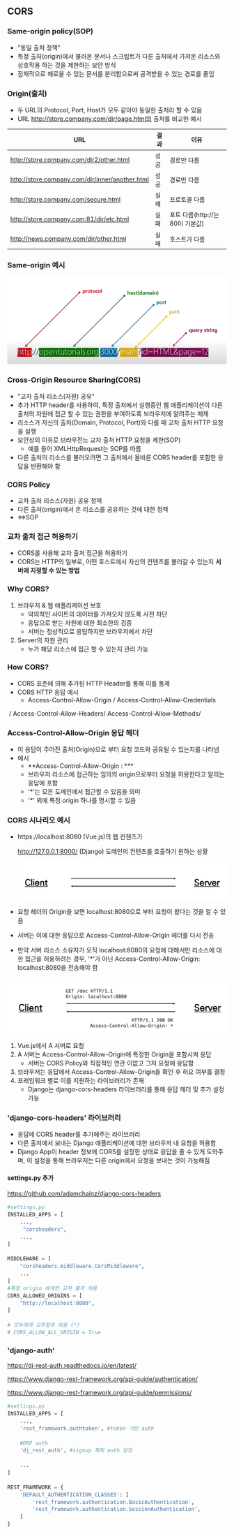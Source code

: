 ## CORS

### Same-origin policy(SOP)

- "동일 출처 정책"
- 특정 출처(origin)에서 불러온 문서나 스크립트가 다른 출처에서 가져온 리소스와 상호작용 하는 것을 제한하는 보안 방식
- 잠재적으로 해로울 수 있는 문서를 분리함으로써 공격받을 수 있는 경로를 줄임 

### Origin(출처)

- 두 URL의 Protocol, Port, Host가 모두 같아야 동일한 출처라 할 수 있음
- URL http://store.company.com/dir/page.html의 출처를 비교한 예시

| URL                                             | 결과 | 이유                             |
| ----------------------------------------------- | ---- | -------------------------------- |
| http://store.company.com/dir2/other.html        | 성공 | 경로만 다름                      |
| http://store.company.com/dir/inner/another.html | 성공 | 경로만 다름                      |
| http://store.company.com/secure.html            | 실패 | 프로토콜 다름                    |
| http://store.company.com:81/dir/etc.html        | 실패 | 포트 다름(http://는 80이 기본값) |
| http://news.company.com/dir/other.html          | 실패 | 호스트가 다름                    |

### Same-origin 예시

![sameorigin](20_Django_CORS.assets/sameorigin.png)



### Cross-Origin Resource Sharing(CORS)

- "교차 출처 리소스(자원) 공유"
- 추가 HTTP header를 사용하여, 특정 출처에서 실행중인 웹 애플리케이션이 다른 출처의 자원에 접근 할 수 있는 권한을 부여하도록 브라우저에 알려주는 체제
- 리소스가 자신의 출처(Domain, Protocol, Port)와 다를 때 교차 출처 HTTP 요청을 실행
- 보안상의 이유로 브라우전느 교차 출처 HTTP 요청을 제한(SOP)
  - 예를 들어 XMLHttpRequest는 SOP를 따름
- 다른 출처의 리소스를 불러오려면 그 출처에서 올바른 CORS header를 포함한 응답을 반환해야 함 

### CORS Policy

- 교차 출처 리소스(자원) 공유 정책
- 다른 출처(origin)에서 온 리소스를 공유하는 것에 대한 정책
- <=>SOP

### 교차 출처 접근 허용하기

- CORS를 사용해 교차 출처 접근을 허용하기
- CORS는 HTTP의 일부로, 어떤 호스트에서 자신의 컨텐츠를 불러갈 수 있는지 **서버에 지정할 수 있는 방법** 



### Why CORS?

1. 브라우저 & 웹 애플리케이션 보호
   - 악의적인 사이트의 데이터를 가져오지 않도록 사전 차단
   - 응답으로 받는 자원에 대한 최소한의 검증
   - 서버는 정상적으로 응답하지만 브라우저에서 차단
2. Server의 자원 관리
   - 누가 해당 리소스에 접근 할 수 있는지 관리 가능 

### How CORS?

- CORS 표준에 의해 추가된 HTTP Header를 통해 이를 통제
- CORS HTTP 응답 예시
  - Access-Control-Allow-Origin / Access-Control-Allow-Credentials

​				 / Access-Control-Allow-Headers/ Access-Control-Allow-Methods/ 

### Access-Control-Allow-Origin 응답 헤더

- 이 응답이 주어진 출처(Origin)으로 부터 요청 코드와 공유될 수 있는지를 나타냄
- 예시
  - **Access-Control-Allow-Origin : ***
  - 브라우저 리소스에 접근하는 임의의 origin으로부터 요청을 허용한다고 알리는 응답에 포함
  - '*'는 모든 도메인에서 접근할 수 있음을 의미
  - '*' 외에 특정 origin 하나를 명시할 수 있음 



### CORS 시나리오 예시

- https://localhost:8080 (Vue.js)의 웹 컨첸츠가

  http://127.0.0.1:8000/ (Django) 도메인의 컨텐츠를 호출하기 원하는 상황 

  ![cs](20_Django_CORS.assets/cs.PNG)

- 요청 헤더의 Origin을 보면 localhost:8080으로 부터 요청이 왔다는 것을 알 수 있음
- 서버는 이에 대한 응답으로 Access-Control-Allow-Origin 헤더를 다시 전송
- 만약 서버 리소스 소유자가 오직 localhost:8080의 요청에 대해서만 리소스에 대한 접근을 허용하려는 경우, '*'가 아닌 Access-Control-Allow-Origin: localhost:8080을 전송해야 함

![cs2](20_Django_CORS.assets/cs2.PNG)

1. Vue.js에서 A 서버로 요청
2. A 서버는 Access-Control-Allow-Origin에 특정한 Origin을 포함시켜 응답
   - 서버는 CORS Policy와 직접적인 연관 이없고 그저 요청에 응답함
3. 브라우저는 응답에서 Access-Control-Allow-Origin을 확인 후 허요 여부를 결정
4. 프레임워크 별로 이를 지원하는 라이브러리가 존재
   - Django는 django-cors-headers 라이브러리를 통해 응답 헤더 및 추가 설정 가능



### 'django-cors-headers' 라이브러리

- 응답에 CORS header를 추가해주는 라이브러리
- 다른 출처에서 보내는 Django 애플리케이션에 대한 브라우저 내 요청을 허용함
- Django App이 header 정보에 CORS를 설정한 상태로 응답을 줄 수 있게 도와주며, 이 설정을 통해 브라우저는 다른 origin에서 요청을 보내는 것이 가능해짐 

#### settings.py 추가

https://github.com/adamchainz/django-cors-headers

```python
#settings.py
INSTALLED_APPS = [
	...,
     "corsheaders",
 	...,
]

MIDDLEWARE = [
    "corsheaders.middleware.CorsMiddleware",
    ...
]
#특정 origin 에게만 교차 출처 허용
CORS_ALLOWED_ORIGINS = [
    "http://localhost:8080",
]

# 모두에게 교추찰추 허용 (*)
# CORS_ALLOW_ALL_ORIGIN = True
```



### 'django-auth'

https://dj-rest-auth.readthedocs.io/en/latest/

https://www.django-rest-framework.org/api-guide/authentication/

https://www.django-rest-framework.org/api-guide/permissions/

```python
#settings.py
INSTALLED_APPS = [
	...,
    'rest_framework.authtoken', #token 기반 auth

    #DRF auth
    'dj_rest_auth', #signup 제외 auth 담당
    
    ...
]

REST_FRAMEWORK = {
    'DEFAULT_AUTHENTICATION_CLASSES': [
        'rest_framework.authentication.BasicAuthentication',
        'rest_framework.authentication.SessionAuthentication',
    ]
}
```

